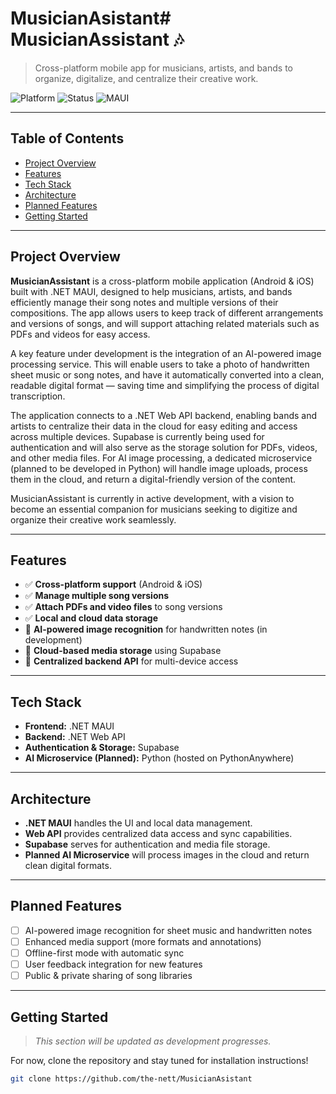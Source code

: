 # MusicianAsistant# MusicianAssistant 🎶

> Cross-platform mobile app for musicians, artists, and bands to organize, digitalize, and centralize their creative work.

![Platform](https://img.shields.io/badge/platform-Android%20%7C%20iOS-blue)
![Status](https://img.shields.io/badge/status-in%20development-yellow)
![MAUI](https://img.shields.io/badge/built%20with-.NET%20MAUI-purple)

---

## Table of Contents

- [Project Overview](#project-overview)
- [Features](#features)
- [Tech Stack](#tech-stack)
- [Architecture](#architecture)
- [Planned Features](#planned-features)
- [Getting Started](#getting-started)

---

## Project Overview

**MusicianAssistant** is a cross-platform mobile application (Android & iOS) built with .NET MAUI, designed to help musicians, artists, and bands efficiently manage their song notes and multiple versions of their compositions. The app allows users to keep track of different arrangements and versions of songs, and will support attaching related materials such as PDFs and videos for easy access.

A key feature under development is the integration of an AI-powered image processing service. This will enable users to take a photo of handwritten sheet music or song notes, and have it automatically converted into a clean, readable digital format — saving time and simplifying the process of digital transcription.

The application connects to a .NET Web API backend, enabling bands and artists to centralize their data in the cloud for easy editing and access across multiple devices. Supabase is currently being used for authentication and will also serve as the storage solution for PDFs, videos, and other media files. For AI image processing, a dedicated microservice (planned to be developed in Python) will handle image uploads, process them in the cloud, and return a digital-friendly version of the content.

MusicianAssistant is currently in active development, with a vision to become an essential companion for musicians seeking to digitize and organize their creative work seamlessly.

---

## Features

- ✅ **Cross-platform support** (Android & iOS)
- ✅ **Manage multiple song versions**
- ✅ **Attach PDFs and video files** to song versions
- ✅ **Local and cloud data storage**
- 🚧 **AI-powered image recognition** for handwritten notes (in development)
- 🚧 **Cloud-based media storage** using Supabase
- 🚧 **Centralized backend API** for multi-device access

---

## Tech Stack

- **Frontend:** .NET MAUI
- **Backend:** .NET Web API
- **Authentication & Storage:** Supabase
- **AI Microservice (Planned):** Python (hosted on PythonAnywhere)

---

## Architecture


- **.NET MAUI** handles the UI and local data management.
- **Web API** provides centralized data access and sync capabilities.
- **Supabase** serves for authentication and media file storage.
- **Planned AI Microservice** will process images in the cloud and return clean digital formats.

---

## Planned Features

- [ ] AI-powered image recognition for sheet music and handwritten notes
- [ ] Enhanced media support (more formats and annotations)
- [ ] Offline-first mode with automatic sync
- [ ] User feedback integration for new features
- [ ] Public & private sharing of song libraries

---

## Getting Started

> _This section will be updated as development progresses._

For now, clone the repository and stay tuned for installation instructions!

```bash
git clone https://github.com/the-nett/MusicianAsistant
